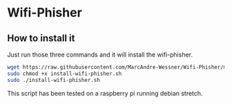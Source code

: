 # Wifi-Phisher

## How to install it

Just run those three commands and it will install the wifi-phisher.

```bash
wget https://raw.githubusercontent.com/MarcAndre-Wessner/Wifi-Phisher/master/install-wifi-phisher.sh
sudo chmod +x install-wifi-phisher.sh
sudo ./install-wifi-phisher.sh
```

This script has been tested on a raspberry pi running debian stretch.
